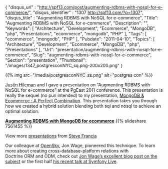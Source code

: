 {
	"disqus_url" : "http://spf13.com/post/augmenting-rdbms-with-nosql-for-e-commerce/",
	"disqus_identifier" : "1307 http://spf13.com/?p=1307",
	"disqus_title" : "Augmenting RDBMS with NoSQL for e-commerce",
	"Title": "Augmenting RDBMS with NoSQL for e-commerce",
	"Description": "",
	"Keywords": [
		"Architecture",
		"Development",
		"Ecommerce",
		"MongoDB",
		"php",
		"Presentations",
		"ecommerce",
		"mongodb",
		"PHP"
	],
	"Tags": [
		"ecommerce",
		"mongodb",
		"PHP"
	],
	"Pubdate": "2011-04-10",
	"Topics": [
		"Architecture",
		"Development",
		"Ecommerce",
		"MongoDB",
		"php",
		"Presentations"
	],
	"Url": "presentation/augmenting-rdbms-with-nosql-for-e-commerce",
	"Slug": "augmenting-rdbms-with-nosql-for-e-commerce",
	"Section": "presentation",
	"Thumbnail": "/images/1347_postgresconNYC_sq.png-200x200.png"
}

{{% img src="/media/postgresconNYC_ss.png" alt="postgres con" %}}

[Justin Hileman](http://justinhileman.info/) and I gave a presentation
on “Augmenting RDBMS with NoSQL for e-commerce” at the PgEast 2011
conference. This presentation is really the sequel (no pun intended) to
my presentation, [MongoDB & Ecommerce : A Perfect
Combination](http://spf13.com/post/mongodb-ecommerce-a-perfect-combination "MongoDB & Ecommerce : A Perfect Combination").
This presentation takes you through how we created a hybrid solution
blending both sql and nosql to achieve an optimal solution.

**[Augmenting RDBMS with MongoDB for
ecommerce](http://www.slideshare.net/spf13/augmenting-rdbms-with-mongodb-for-ecommerce-7561455 "Augmenting RDBMS with MongoDB for ecommerce")**
{{% slideshare 7561455 %}}

View more [presentations](http://www.slideshare.net/) from [Steve
Francia](http://www.slideshare.net/spf13)

Our colleague at [OpenSky](http://opensky.com), Jon Wage, pioneered this
technique. To learn more about creating cross-database-platform
relations with Doctrine ORM and ODM, check out [Jon Wage’s excellent
blog post on the
subject](http://www.jwage.com/2010/08/25/blending-the-doctrine-orm-and-mongodb-odm/)
or the first half [his recent talk at Symfony
Live](http://symfony.com/video/Paris2011/575).
